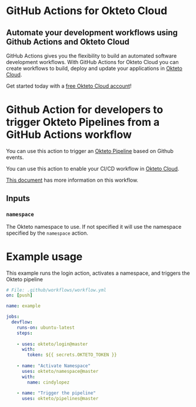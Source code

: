 # GitHub Actions for Okteto Cloud

## Automate your development workflows using Github Actions and Okteto Cloud
GitHub Actions gives you the flexibility to build an automated software development workflows. With GitHub Actions for Okteto Cloud you can create workflows to build, deploy and update your applications in [Okteto Cloud](https://cloud.okteto.com).

Get started today with a [free Okteto Cloud account](https://cloud.okteto.com)!

# Github Action for developers to trigger Okteto Pipelines from a GitHub Actions workflow

You can use this action to trigger an [Okteto Pipeline](https://okteto.com/blog/cloud-based-development-environments/) based on Github events. 

You can use this action to enable your CI/CD workflow in [Okteto Cloud](https://cloud.okteto.com).

[This document](https://okteto.com/docs/tutorials/getting-started-with-pipelines/index.html) has more information on this workflow.

## Inputs

### `namespace`

The Okteto namespace to use. If not specified it will use the namespace specified by the `namespace` action.

# Example usage

This example runs the login action, activates a namespace, and triggers the Okteto pipeline

```yaml
# File: .github/workflows/workflow.yml
on: [push]

name: example

jobs:
  devflow:
    runs-on: ubuntu-latest
    steps:
    
    - uses: okteto/login@master
      with:
        token: ${{ secrets.OKTETO_TOKEN }}
    
    - name: "Activate Namespace"
      uses: okteto/namespace@master
      with:
        name: cindylopez
    
    - name: "Trigger the pipeline"
      uses: okteto/pipelines@master
```

